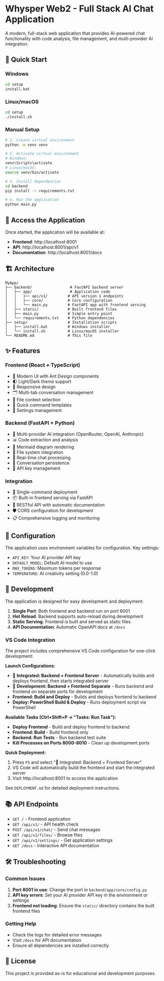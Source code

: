 # Whysper Web2 - Full Stack AI Chat Application

A modern, full-stack web application that provides AI-powered chat functionality with code analysis, file management, and multi-provider AI integration.

## 🚀 Quick Start

### Windows
```bash
cd setup
install.bat
```

### Linux/macOS
```bash
cd setup
./install.sh
```

### Manual Setup
```bash
# 1. Create virtual environment
python -m venv venv

# 2. Activate virtual environment
# Windows:
venv\Scripts\activate
# Linux/macOS:
source venv/bin/activate

# 3. Install dependencies
cd backend
pip install -r requirements.txt

# 4. Run the application
python main.py
```

## 📱 Access the Application

Once started, the application will be available at:
- **Frontend**: http://localhost:8001
- **API**: http://localhost:8001/api/v1
- **Documentation**: http://localhost:8001/docs

## 🏗️ Architecture

```
MyApp/
├── backend/                 # FastAPI backend server
│   ├── app/                 # Application code
│   │   ├── api/v1/         # API version 1 endpoints
│   │   ├── core/           # Core configuration
│   │   └── main.py         # FastAPI app with frontend serving
│   ├── static/             # Built frontend files
│   ├── main.py             # Simple entry point
│   └── requirements.txt    # Python dependencies
├── setup/                  # Installation scripts
│   ├── install.bat         # Windows installer
│   └── install.sh          # Linux/macOS installer
└── README.md               # This file
```

## ✨ Features

### Frontend (React + TypeScript)
- 🎨 Modern UI with Ant Design components
- 🌓 Light/Dark theme support
- 📱 Responsive design
- 🗂️ Multi-tab conversation management
- 📁 File context selection
- 🎯 Quick command templates
- 🔧 Settings management

### Backend (FastAPI + Python)
- 🤖 Multi-provider AI integration (OpenRouter, OpenAI, Anthropic)
- 📊 Code extraction and analysis
- 🎨 Mermaid diagram rendering
- 📂 File system integration
- 🔄 Real-time chat processing
- 📝 Conversation persistence
- 🔐 API key management

### Integration
- 🚀 Single-command deployment
- 📦 Built-in frontend serving via FastAPI
- 🔌 RESTful API with automatic documentation
- 🛡️ CORS configuration for development
- 📋 Comprehensive logging and monitoring

## 🔧 Configuration

The application uses environment variables for configuration. Key settings:

- `API_KEY`: Your AI provider API key
- `DEFAULT_MODEL`: Default AI model to use
- `MAX_TOKENS`: Maximum tokens per response
- `TEMPERATURE`: AI creativity setting (0.0-1.0)

## 🚀 Development

The application is designed for easy development and deployment:

1. **Single Port**: Both frontend and backend run on port 8001
2. **Hot Reload**: Backend supports auto-reload during development
3. **Static Serving**: Frontend is built and served as static files
4. **API Documentation**: Automatic OpenAPI docs at `/docs`

### VS Code Integration

The project includes comprehensive VS Code configuration for one-click development:

**Launch Configurations:**
- 🚀 **Integrated: Backend + Frontend Server** - Automatically builds and deploys frontend, then starts integrated server
- 🔧 **Development: Backend + Frontend Separate** - Runs backend and frontend on separate ports for development
- **Frontend: Build and Deploy** - Builds and deploys frontend to backend
- **Deploy: PowerShell Build & Deploy** - Runs deployment script via PowerShell

**Available Tasks (Ctrl+Shift+P → "Tasks: Run Task"):**
- **Deploy Frontend** - Build and deploy frontend to backend
- **Frontend: Build** - Build frontend only
- **Backend: Run Tests** - Run backend test suite
- **Kill Processes on Ports 8000-8010** - Clean up development ports

**Quick Deployment:**
1. Press `F5` and select "🚀 Integrated: Backend + Frontend Server"
2. VS Code will automatically build the frontend and start the integrated server
3. Visit http://localhost:8001 to access the application

See `DEPLOYMENT.md` for detailed deployment instructions.

## 📚 API Endpoints

- `GET /` - Frontend application
- `GET /api/v1/` - API health check
- `POST /api/v1/chat/` - Send chat messages
- `GET /api/v1/files/` - Browse files
- `GET /api/v1/settings/` - Get application settings
- `GET /docs` - Interactive API documentation

## 🛠️ Troubleshooting

### Common Issues

1. **Port 8001 in use**: Change the port in `backend/app/core/config.py`
2. **API key errors**: Set your AI provider API key in the environment or settings
3. **Frontend not loading**: Ensure the `static/` directory contains the built frontend files

### Getting Help

- Check the logs for detailed error messages
- Visit `/docs` for API documentation
- Ensure all dependencies are installed correctly

## 📄 License

This project is provided as-is for educational and development purposes.